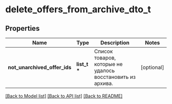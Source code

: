 # delete_offers_from_archive_dto_t

## Properties
Name | Type | Description | Notes
------------ | ------------- | ------------- | -------------
**not_unarchived_offer_ids** | **list_t \*** | Список товаров, которые не удалось восстановить из архива. | [optional] 

[[Back to Model list]](../README.md#documentation-for-models) [[Back to API list]](../README.md#documentation-for-api-endpoints) [[Back to README]](../README.md)


